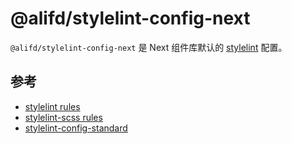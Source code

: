 # @alifd/stylelint-config-next

`@alifd/stylelint-config-next` 是 Next 组件库默认的 [stylelint](https://stylelint.io/) 配置。

## 参考

* [stylelint rules](https://stylelint.io/user-guide/rules/)
* [stylelint-scss rules](https://github.com/kristerkari/stylelint-scss#list-of-rules)
* [stylelint-config-standard](https://github.com/stylelint/stylelint-config-standard)
